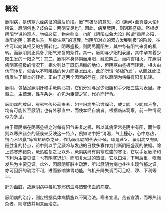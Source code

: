 ## 概说

厥阴病，是伤寒六经病证的最后阶段。厥”有极尽的意思，如《素问•至真要大论》所说：厥阴何也？歧伯曰：两阴交尽也”。因此，病至厥阴，则阴寒盛极。然根椐阴阳学说的观点，物极必反，物穷则变，也即《阴阳应象大论》所谓"重阴必阳，重阳必阴；寒极生热，热极生寒”的道理。当阴阳对立的双方发展到极”的阶段，往往可以向其相反的方面转化。阴寒盛极，则阴尽而阳生，其中每有阳气来复的机转。而厥阴则正具备了阳气来复的条件。其一，厥阴与少阳相表里，其中孕育着少阳生发的一阳之气；其二，厥阴本身体阴而用阳，藏贮阴血，而内寄相火。在厥阴病阴寒盛极的情况下，相火则处于既伤且抑的地位，但阴寒由盛极而转衰，相火由伤而转复，就会以不可阻挡的势力而暴发出来，此即所谓“郁极乃发”，从而就使证情发生了根本的转折。正由于这两个因素的存在，所以厥阴为病每有阳复机转。

厥阴，包括足厥阴肝和手厥阴心包，它们分别与足少阳胆和手少阳三焦为表里。肝藏血，主疏泄，性喜条达。心包为臣使之官，代心而行令。

厥阴病的成因，有邪气传经而来者，如三阳病失治或误治，或太阴、少阴病不愈，均有可能传至厥阴；也有外邪直中，而使本经自病者。根据临床观察，前一种情况似为多见。

由于厥阴病在阴寒盛极之时每有阳气来复之机，所以其病常常是阴中有阳，而仲景则以寒热错杂的证候来反映这一特点，例如论中把“消渴，气上撞心，心中疼热，饥而不欲食”等寒热错杂之证，作为厥阴病的代表证候，即是此义。厥阴病又有阴阳胜复的特点，论中则以手足厥冷与发热的日数多寡作为判断阴阳盛衰的依椐。除上述寒热错杂，厥热胜复之证以外，厥阴病尚有阴寒过盛的寒证，它以手足厥冷和下利为主要见证；也有阴寒退却，而阳复太过的热证，它以口渴，下利后重，呕而发热为主要见证。此外，因厥阴肝脏主疏泄，所以厥阴为病也往往出现气郁之证。亦可因肝的疏泄不利，进而影响脾胃功能，气机升降失调而可见呕、哕、下利等证。

肝为血脏，故厥阴病中每见寒邪伤血与热邪伤血的病变。

厥阴病的治疗，则应根据具体病情施以不同治法。寒者宜温，热者宜清，而寒热错杂者，则寒热并用兼而治之。
